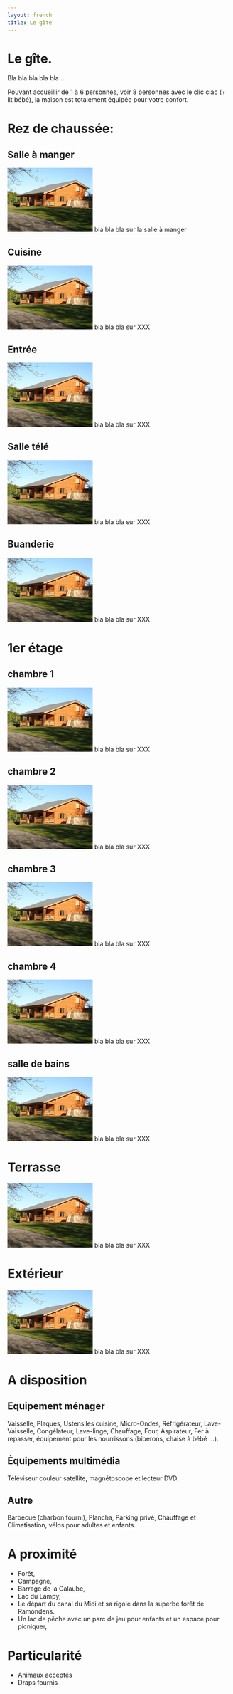 ```yaml
---
layout: french
title: Le gîte
---
```


# Le gîte.
Bla bla bla bla bla ...

Pouvant accueillir de 1 à 6 personnes, voir 8 personnes avec le clic clac (+ lit bébé), la maison est totalement équipée pour votre confort.

# Rez de chaussée:
## Salle à manger
<a href="/photos/de_loin.jpg" class="screen" title="Maison vu de l'extérieur" rel="group"><img src="/photos/de_loin_petit.jpg" alt="Vue de l'extérieur" /></a>
bla bla bla sur la salle à manger

## Cuisine
<a href="/photos/de_loin.jpg" class="screen" title="Maison vu de l'extérieur" rel="group"><img src="/photos/de_loin_petit.jpg" alt="Vue de l'extérieur" /></a>
bla bla bla sur XXX

## Entrée
<a href="/photos/de_loin.jpg" class="screen" title="Maison vu de l'extérieur" rel="group"><img src="/photos/de_loin_petit.jpg" alt="Vue de l'extérieur" /></a>
bla bla bla sur XXX

## Salle télé
<a href="/photos/de_loin.jpg" class="screen" title="Maison vu de l'extérieur" rel="group"><img src="/photos/de_loin_petit.jpg" alt="Vue de l'extérieur" /></a>
bla bla bla sur XXX

## Buanderie
<a href="/photos/de_loin.jpg" class="screen" title="Maison vu de l'extérieur" rel="group"><img src="/photos/de_loin_petit.jpg" alt="Vue de l'extérieur" /></a>
bla bla bla sur XXX

# 1er étage
## chambre 1
<a href="/photos/de_loin.jpg" class="screen" title="Maison vu de l'extérieur" rel="group"><img src="/photos/de_loin_petit.jpg" alt="Vue de l'extérieur" /></a>
bla bla bla sur XXX

## chambre 2
<a href="/photos/de_loin.jpg" class="screen" title="Maison vu de l'extérieur" rel="group"><img src="/photos/de_loin_petit.jpg" alt="Vue de l'extérieur" /></a>
bla bla bla sur XXX

## chambre 3
<a href="/photos/de_loin.jpg" class="screen" title="Maison vu de l'extérieur" rel="group"><img src="/photos/de_loin_petit.jpg" alt="Vue de l'extérieur" /></a>
bla bla bla sur XXX

## chambre 4
<a href="/photos/de_loin.jpg" class="screen" title="Maison vu de l'extérieur" rel="group"><img src="/photos/de_loin_petit.jpg" alt="Vue de l'extérieur" /></a>
bla bla bla sur XXX

## salle de bains
<a href="/photos/de_loin.jpg" class="screen" title="Maison vu de l'extérieur" rel="group"><img src="/photos/de_loin_petit.jpg" alt="Vue de l'extérieur" /></a>
bla bla bla sur XXX

# Terrasse
<a href="/photos/de_loin.jpg" class="screen" title="Maison vu de l'extérieur" rel="group"><img src="/photos/de_loin_petit.jpg" alt="Vue de l'extérieur" /></a>
bla bla bla sur XXX

# Extérieur
<a href="/photos/de_loin.jpg" class="screen" title="Maison vu de l'extérieur" rel="group"><img src="/photos/de_loin_petit.jpg" alt="Vue de l'extérieur" /></a>
bla bla bla sur XXX

# A disposition
## Equipement ménager
Vaisselle, Plaques, Ustensiles cuisine, Micro-Ondes, Réfrigérateur, Lave-Vaisselle, Congélateur, Lave-linge, Chauffage, Four, Aspirateur, Fer à repasser, équipement pour les nourrissons (biberons, chaise à bébé ...).

## Équipements multimédia
Téléviseur couleur satellite, magnétoscope et lecteur DVD.

## Autre
Barbecue (charbon fourni), Plancha, Parking privé, Chauffage et Climatisation, vélos pour adultes et enfants.


# A proximité
* Forêt,
* Campagne,
* Barrage de la Galaube,
* Lac du Lampy,
* Le départ du canal du Midi et sa rigole dans la superbe forêt de Ramondens.
* Un lac de pêche avec un parc de jeu pour enfants et un espace pour picniquer,

# Particularité
* Animaux acceptés
* Draps fournis
